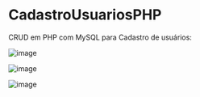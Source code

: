 # CadastroUsuariosPHP
CRUD em PHP com MySQL para Cadastro de usuários:

![image](https://github.com/giansb/CadastroUsuariosPHP/assets/107221898/69b56808-d292-424a-af23-746f033d3456)

![image](https://github.com/giansb/CadastroUsuariosPHP/assets/107221898/14eaf8f2-4c40-404e-aeae-d8d8ef3b009f)

![image](https://github.com/giansb/CadastroUsuariosPHP/assets/107221898/87e79572-6d55-44ce-b0f1-49d87ad1671e)
